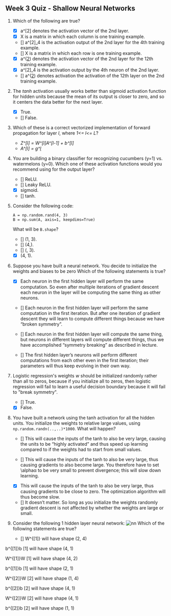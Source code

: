 ## Week 3 Quiz - Shallow Neural Networks

1. Which of the following are true?

    - [x] a^[2] denotes the activation vector of the 2nd layer.
    - [x] X is a matrix in which each column is one training example.
    - [] a^[2]\_4 is the activation output of the 2nd layer for the 4th training
      example.
    - [] X is a matrix in which each row is one training example.
    - [x] a^([2](12)) denotes the activation vector of the 2nd layer for the
      12th training example.
    - [x] a^[2]\_4 is the activation output by the 4th neuron of the 2nd layer.
    - [] a^([2](12)) denotes activation the activation of the 12th layer on the
      2nd training example.

2. The *tanh* activation usually works better than sigmoid activation function
for hidden units because the mean of its output is closer to zero, and so it
centers the data better for the next layer.

   - [x] True.
   - [] False.

3. Which of these is a correct vectorized implementation of forward propagation
for layer *l*, where *1<= l<= L*?

   - *Z^[l] = W^[l]A^[l-1] + b^[l]*
   - *A^[l] = g^[l](Z^[l])*

4. You are building a binary classifier for recognizing cucumbers (y=1) vs.
watermelons (y=0). Which one of these activation functions would you
recommend using for the output layer?

   - [] ReLU.
   - [] Leaky ReLU.
   - [x] sigmoid.
   - [] tanh.

5. Consider the following code:

    ```python3
    A = np.random.rand(4, 3)
    B = np.sum(A, axis=1, keepdims=True)
    ```

    What will be `B.shape`?

    - [] (1, 3).
    - [] (4,).
    - [] (, 3).
    - [x] (4, 1).

6. Suppose you have built a neural network. You decide to initialize the weights
and biases to be zero Which of the following statements is true?

    - [x] Each neuron in the first hidden layer will perform the same
      computation. So even after multiple iterations of gradient descent each
      neuron in the layer will be computing the same thing as other neurons.

    - [] Each neuron in the first hidden layer will perform the same computation
      in the first iteration. But after one iteration of gradient descent they
      will learn to compute different things because we have “broken symmetry”.

    - [] Each neuron in the first hidden layer will compute the same thing, but
      neurons in different layers will compute different things, thus we have
      accomplished “symmetry breaking” as described in lecture.

    - [] The first hidden layer’s neurons will perform different computations
      from each other even in the first iteration; their parameters will thus
      keep evolving in their own way.

7. Logistic regression's weights *w* should be initialized randomly rather than
all to zeros, because if you initialize all to zeros, then logistic
regression will fail to learn a useful decision boundary because it will fail
to "break symmetry".

   - [] True.
   - [x] False.

8. You have built a network using the tanh activation for all the hidden units.
You initialize the weights to relative large values, using
`np.random.randn(..,..)*1000`. What will happen?

    - [] This will cause the inputs of the tanh to also be very large, causing
      the units to be “highly activated” and thus speed up learning compared to
      if the weights had to start from small values.

    - [] This will cause the inputs of the tanh to also be very large, thus
      causing gradients to also become large. You therefore have to set \alphaα
      to be very small to prevent divergence; this will slow down learning.

    - [x] This will cause the inputs of the tanh to also be very large, thus
      causing gradients to be close to zero. The optimization algorithm will
      thus become slow.

    - [] It doesn’t matter. So long as you initialize the weights randomly
      gradient descent is not affected by whether the weights are large or
      small.

9. Consider the following 1 hidden layer neural network:
![nn](https://d3c33hcgiwev3.cloudfront.net/imageAssetProxy.v1/svogd3rcEeeA3RJRlG3Uqg_76207ca9fa3c209fbf43892870e5338f_1layer.png?expiry=1604707200000&hmac=eC41lh-IZBbAop67OSzWgyEVHTn6nprVux6dKUJqw8w)
Which of the following statements are true?


    - [] W^{[1]} will have shape (2, 4)


b^{[1]}b 
[1]
  will have shape (4, 1)


W^{[1]}W 
[1]
  will have shape (4, 2)


b^{[1]}b 
[1]
  will have shape (2, 1)


W^{[2]}W 
[2]
  will have shape (1, 4)


b^{[2]}b 
[2]
  will have shape (4, 1)


W^{[2]}W 
[2]
  will have shape (4, 1)


b^{[2]}b 
[2]
  will have shape (1, 1)


